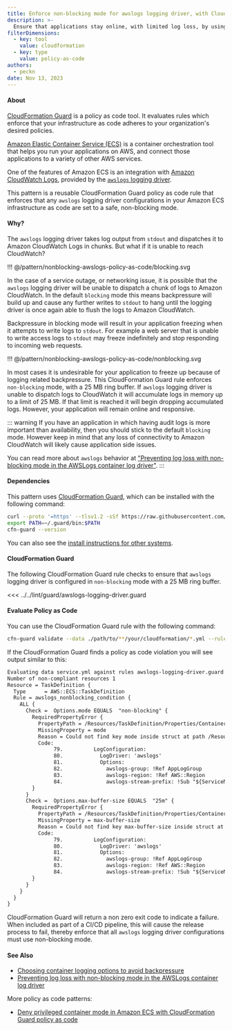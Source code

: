 ```yaml
---
title: Enforce non-blocking mode for awslogs logging driver, with CloudFormation Guard policy as code
description: >-
  Ensure that applications stay online, with limited log loss, by using CloudFormation Guard policy as code to enforce non-blocking logging mode.
filterDimensions:
  - key: tool
    value: cloudformation
  - key: type
    value: policy-as-code
authors:
  - peckn
date: Nov 13, 2023
---
```


#### About

[CloudFormation Guard](https://docs.aws.amazon.com/cfn-guard/latest/ug/what-is-guard.html) is a policy as code tool. It evaluates rules which enforce that your infrastructure as code adheres to your organization's desired policies.

[Amazon Elastic Container Service (ECS)](https://aws.amazon.com/ecs/) is a container orchestration tool that helps you run your applications on AWS, and connect those applications to a variety of other AWS services.

One of the features of Amazon ECS is an integration with [Amazon CloudWatch Logs](https://docs.aws.amazon.com/AmazonCloudWatch/latest/logs/WhatIsCloudWatchLogs.html), provided by the [`awslogs` logging driver](https://docs.aws.amazon.com/AmazonECS/latest/developerguide/using_awslogs.html).

This pattern is a reusable CloudFormation Guard policy as code rule that enforces that any `awslogs` logging driver configurations in your Amazon ECS infrastructure as code are set to a safe, non-blocking mode.

#### Why?

The `awslogs` logging driver takes log output from `stdout` and dispatches it to Amazon CloudWatch Logs in chunks. But what if it is unable to reach CloudWatch?

!!! @/pattern/nonblocking-awslogs-policy-as-code/blocking.svg

 In the case of a service outage, or networking issue, it is possible that the `awslogs` logging driver will be unable to dispatch a chunk of logs to Amazon CloudWatch. In the default `blocking` mode this means backpressure will build up and cause any further writes to `stdout` to hang until the logging driver is once again able to flush the logs to Amazon CloudWatch.

 Backpressure in blocking mode will result in your application freezing when it attempts to write logs to `stdout`. For example a web server that is unable to write access logs to `stdout` may freeze indefinitely and stop responding to incoming web requests.

!!! @/pattern/nonblocking-awslogs-policy-as-code/nonblocking.svg

In most cases it is undesirable for your application to freeze up because of logging related backpressure. This CloudFormation Guard rule enforces `non-blocking` mode, with a 25 MB ring buffer. If `awslogs` logging driver is unable to dispatch logs to CloudWatch it will accumulate logs in memory up to a limit of 25 MB. If that limit is reached it will begin dropping accumulated logs. However, your application will remain online and responsive.

::: warning
If you have an application in which having audit logs is more important than availability, then you should stick to the default `blocking` mode. However keep in mind that any loss of connectivity to Amazon CloudWatch will likely cause application side issues.

You can read more about `awslogs` behavior at ["Preventing log loss with non-blocking mode in the AWSLogs container log driver"](https://aws.amazon.com/blogs/containers/preventing-log-loss-with-non-blocking-mode-in-the-awslogs-container-log-driver/).
:::

#### Dependencies

This pattern uses [CloudFormation Guard](https://docs.aws.amazon.com/cfn-guard/latest/ug/what-is-guard.html), which can be installed with the following command:

```sh
curl --proto '=https' --tlsv1.2 -sSf https://raw.githubusercontent.com/aws-cloudformation/cloudformation-guard/main/install-guard.sh | sh
export PATH=~/.guard/bin:$PATH
cfn-guard --version
```

You can also see the [install instructions for other systems](https://docs.aws.amazon.com/cfn-guard/latest/ug/setting-up.html).

#### CloudFormation Guard

The following CloudFormation Guard rule checks to ensure that `awslogs` logging driver is configured in `non-blocking` mode with a 25 MB ring buffer.

<<< ../../lint/guard/awslogs-logging-driver.guard

#### Evaluate Policy as Code

You can use the CloudFormation Guard rule with the following command:

```sh
cfn-guard validate --data ./path/to/**/your/cloudformation/*.yml --rules ./path/to/rules/folder
```

If the CloudFormation Guard finds a policy as code violation you will see output similar to this:

```txt
Evaluating data service.yml against rules awslogs-logging-driver.guard
Number of non-compliant resources 1
Resource = TaskDefinition {
  Type      = AWS::ECS::TaskDefinition
  Rule = awslogs_nonblocking_condition {
    ALL {
      Check =  Options.mode EQUALS  "non-blocking" {
        RequiredPropertyError {
          PropertyPath = /Resources/TaskDefinition/Properties/ContainerDefinitions/1/LogConfiguration/Options[L:81,C:14]
          MissingProperty = mode
          Reason = Could not find key mode inside struct at path /Resources/TaskDefinition/Properties/ContainerDefinitions/1/LogConfiguration/Options[L:81,C:14]
          Code:
               79.          LogConfiguration:
               80.            LogDriver: 'awslogs'
               81.            Options:
               82.              awslogs-group: !Ref AppLogGroup
               83.              awslogs-region: !Ref AWS::Region
               84.              awslogs-stream-prefix: !Sub "${ServiceName}/app"
        }
      }
      Check =  Options.max-buffer-size EQUALS  "25m" {
        RequiredPropertyError {
          PropertyPath = /Resources/TaskDefinition/Properties/ContainerDefinitions/1/LogConfiguration/Options[L:81,C:14]
          MissingProperty = max-buffer-size
          Reason = Could not find key max-buffer-size inside struct at path /Resources/TaskDefinition/Properties/ContainerDefinitions/1/LogConfiguration/Options[L:81,C:14]
          Code:
               79.          LogConfiguration:
               80.            LogDriver: 'awslogs'
               81.            Options:
               82.              awslogs-group: !Ref AppLogGroup
               83.              awslogs-region: !Ref AWS::Region
               84.              awslogs-stream-prefix: !Sub "${ServiceName}/app"
        }
      }
    }
  }
}
```

CloudFormation Guard will return a non zero exit code to indicate a failure. When included as part of a CI/CD pipeline, this will cause the release process to fail, thereby enforce that all `awslogs` logging driver configurations must use non-blocking mode.

#### See Also

- [Choosing container logging options to avoid backpressure](https://aws.amazon.com/blogs/containers/choosing-container-logging-options-to-avoid-backpressure/)
- [Preventing log loss with non-blocking mode in the AWSLogs container log driver](https://aws.amazon.com/blogs/containers/preventing-log-loss-with-non-blocking-mode-in-the-awslogs-container-log-driver/)

More policy as code patterns:

- [Deny privileged container mode in Amazon ECS with CloudFormation Guard policy as code](deny-privileged-container-ecs-policy-as-code)